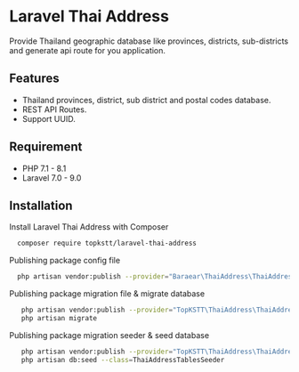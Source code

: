 
# Laravel Thai Address

Provide Thailand geographic database like provinces, districts, sub-districts and generate api route for you application.


## Features

- Thailand provinces, district, sub district and postal codes database.
- REST API Routes.
- Support UUID.



## Requirement

- PHP 7.1 - 8.1
- Laravel 7.0 - 9.0
## Installation

Install Laravel Thai Address with Composer

```bash
  composer require topkstt/laravel-thai-address
```

Publishing package config file

```bash
  php artisan vendor:publish --provider="Baraear\ThaiAddress\ThaiAddressServiceProvider" --tag="config"
```

Publishing package migration file & migrate database

```bash
   php artisan vendor:publish --provider="TopKSTT\ThaiAddress\ThaiAddressServiceProvider" --tag="migrations"
   php artisan migrate
```

Publishing package migration seeder & seed database
```bash
   php artisan vendor:publish --provider="TopKSTT\ThaiAddress\ThaiAddressServiceProvider" --tag="seeds"
   php artisan db:seed --class=ThaiAddressTablesSeeder
```

